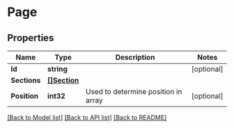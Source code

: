 # Page

## Properties

Name | Type | Description | Notes
------------ | ------------- | ------------- | -------------
**Id** | **string** |  | [optional] 
**Sections** | [**[]Section**](Section.md) |  | 
**Position** | **int32** | Used to determine position in array | [optional] 

[[Back to Model list]](../README.md#documentation-for-models) [[Back to API list]](../README.md#documentation-for-api-endpoints) [[Back to README]](../README.md)


